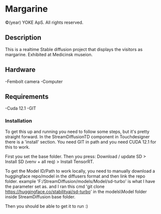 # Margarine 

©(year) YOKE ApS. All rights reserved.

## Description

This is a realtime Stable diffusion project that displays the visitors as margarine. Exhibited at Medicinsk museion.

## Hardware 
-Fembolt camera
-Computer

## Requirements

-Cuda 12.1 
-GIT

### Installation 

To get this up and running you need to follow some steps, but it's pretty straight forward. 
In the StreamDiffusionTD component in Touchdesigner there is a 'install' section.
You need GIT in path and you need CUDA 12.1 for this to work.

First you set the base folder. 
Then you press:
Download / update SD > Install SD (venv + all req) > Install TensorRT.

To get the Model ID/Path to work locally, you need to manually download a huggingface repo/model in the diffusers format and then link the repo folder. example 'F:/StreamDiffusion/models/Model/sd-turbo' is what I have the parameter set as. and I ran this cmd 'git clone https://huggingface.co/stabilityai/sd-turbo' in the models\Model folder inside StreamDiffusion base folder.

Then you should be able to get it to run :) 
